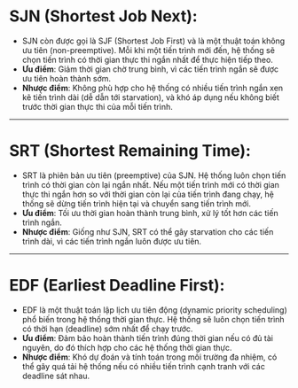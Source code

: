 # SJN (Shortest Job Next):

- SJN còn được gọi là SJF (Shortest Job First) và là một thuật toán không ưu tiên (non-preemptive). Mỗi khi một tiến trình mới đến, hệ thống sẽ chọn tiến trình có thời gian thực thi ngắn nhất để thực hiện tiếp theo.
- **Ưu điểm**: Giảm thời gian chờ trung bình, vì các tiến trình ngắn sẽ được ưu tiên hoàn thành sớm.
- **Nhược điểm**: Không phù hợp cho hệ thống có nhiều tiến trình ngắn xen kẽ tiến trình dài (dễ dẫn tới starvation), và khó áp dụng nếu không biết trước thời gian thực thi của mỗi tiến trình.

---

# SRT (Shortest Remaining Time):

- SRT là phiên bản ưu tiên (preemptive) của SJN. Hệ thống luôn chọn tiến trình có thời gian còn lại ngắn nhất. Nếu một tiến trình mới có thời gian thực thi ngắn hơn so với thời gian còn lại của tiến trình đang chạy, hệ thống sẽ dừng tiến trình hiện tại và chuyển sang tiến trình mới.
- **Ưu điểm**: Tối ưu thời gian hoàn thành trung bình, xử lý tốt hơn các tiến trình ngắn.
- **Nhược điểm**: Giống như SJN, SRT có thể gây starvation cho các tiến trình dài, vì các tiến trình ngắn luôn được ưu tiên.

---

# EDF (Earliest Deadline First):

- EDF là một thuật toán lập lịch ưu tiên động (dynamic priority scheduling) phổ biến trong hệ thống thời gian thực. Hệ thống sẽ luôn chọn tiến trình có thời hạn (deadline) sớm nhất để chạy trước.
- **Ưu điểm**: Đảm bảo hoàn thành tiến trình đúng thời gian nếu có đủ tài nguyên, do đó thích hợp cho các hệ thống thời gian thực.
- **Nhược điểm**: Khó dự đoán và tính toán trong môi trường đa nhiệm, có thể gây quá tải hệ thống nếu có nhiều tiến trình cạnh tranh với các deadline sát nhau.
